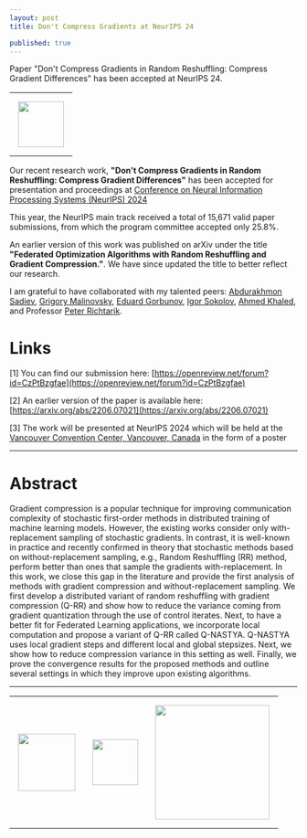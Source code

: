 ```yaml
---
layout: post
title: Don't Compress Gradients at NeurIPS 24

published: true
---
```


Paper "Don't Compress Gradients in Random Reshuffling: Compress Gradient Differences" has been accepted at NeurIPS 24.

<center>
<table style="text-align:center;">
<tr>
<td style="padding:15px;text-align:center;vertical-align:middle;"> <img height="80px" src="https://burlachenkok.github.io/materials/neurips-logo.svg"/> </td>
</tr>
</table>
</center>

Our recent research work, **"Don't Compress Gradients in Random Reshuffling: Compress Gradient Differences"** has been accepted for presentation and proceedings at [Conference on Neural Information Processing Systems (NeurIPS) 2024](https://neurips.cc/Conferences/2024/) 

This year, the NeurIPS main track received a total of 15,671 valid paper submissions, from which the program committee accepted only 25.8%.

An earlier version of this work was published on arXiv under the title **"Federated Optimization Algorithms with Random Reshuffling and Gradient Compression."**. We have since updated the title to better reflect our research.

I am grateful to have collaborated with my talented peers: [Abdurakhmon Sadiev](https://www.researchgate.net/profile/Abdurakhmon-Sadiev), [Grigory Malinovsky](https://grigory-malinovsky.github.io/), [Eduard Gorbunov](https://eduardgorbunov.github.io/), [Igor Sokolov](https://cemse.kaust.edu.sa/people/person/igor-sokolov), [Ahmed Khaled](https://rka97.github.io/), and Professor [Peter Richtarik](https://richtarik.org/). 

# Links

[1] You can find our submission here:  [https://openreview.net/forum?id=CzPtBzgfae](https://openreview.net/forum?id=CzPtBzgfae)

[2] An earlier version of the paper is available here: [https://arxiv.org/abs/2206.07021](https://arxiv.org/abs/2206.07021)

[3] The work will be presented  at NeurIPS 2024 which will be held at the [Vancouver Convention Center, Vancouver, Canada](https://maps.app.goo.gl/XCrE3Q9ibkWK8LER9) in the form of a poster


---

# Abstract

Gradient compression is a popular technique for improving communication complexity of stochastic first-order methods in distributed training of machine learning models. However, the existing works consider only with-replacement sampling of stochastic gradients. In contrast, it is well-known in practice and recently confirmed in theory that stochastic methods based on without-replacement sampling, e.g., Random Reshuffling (RR) method, perform better than ones that sample the gradients with-replacement. In this work, we close this gap in the literature and provide the first analysis of methods with gradient compression and without-replacement sampling. We first develop a distributed variant of random reshuffling with gradient compression (Q-RR) and show how to reduce the variance coming from gradient quantization through the use of control iterates. Next, to have a better fit for Federated Learning applications, we incorporate local computation and propose a variant of Q-RR called Q-NASTYA. Q-NASTYA uses local gradient steps and different local and global stepsizes. Next, we show how to reduce compression variance in this setting as well. Finally, we prove the convergence results for the proposed methods and outline several settings in which they improve upon existing algorithms.

---

<table style="text-align:center;">
<tr>
<td style="padding:15px;text-align:center;vertical-align:middle;"> <img height="100px" src="https://burlachenkok.github.io/materials/KAUST-logo.svg"/> </td> 
<td style="padding:15px;text-align:center;vertical-align:middle;"> <img height="80px" src="https://burlachenkok.github.io/materials/MBZUAI-logo.png"/> </td>
<td style="padding:15px;text-align:center;vertical-align:middle;"> <img height="200px" src="https://burlachenkok.github.io/materials/princeton-university-logo.svg"/> </td>
</tr>
</table>